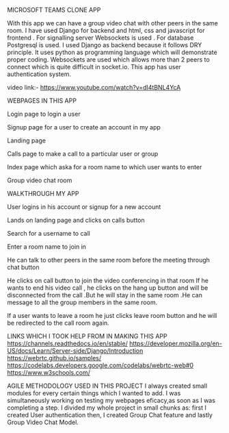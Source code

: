 MICROSOFT TEAMS CLONE APP

With this app we can have a group video chat with other peers in the same room.
I have used Django for backend and html, css and javascript for frontend . For signalling server Websockets is used . For database Postgresql is used.
I used Django as backend because it follows DRY principle. It uses python as programming language which will demonstrate proper coding.
Websockets are used which allows more than 2 peers to connect which is quite difficult in socket.io.
This app has user authentication system.

video link:- https://www.youtube.com/watch?v=dI4tBNL4YcA

WEBPAGES IN THIS APP

Login page to login a user 

Signup page for a user to create an account in my app

Landing page 

Calls page to make a call to a particular user or group

Index page which aska for a room name to which user wants to enter

Group video chat room

WALKTHROUGH MY APP

User logins in his account or signup for a new account

Lands on landing page and clicks on calls button

Search for a username to call

Enter a room name to join in

He can talk to other peers in the same room before the meeting through chat button

He clicks on call button to join the video conferencing in that room
If he wants to end his video call  , he clicks on the hang up button and will be disconnected from the call .But he will stay in the same room .He can message to all the group members in the same room.

If a user wants to leave a room he just clicks leave room button and he will be redirected to the call room again.

LINKS WHICH I TOOK HELP FROM IN MAKING THIS APP
https://channels.readthedocs.io/en/stable/
https://developer.mozilla.org/en-US/docs/Learn/Server-side/Django/Introduction
https://webrtc.github.io/samples/
https://codelabs.developers.google.com/codelabs/webrtc-web#0
https://www.w3schools.com/

AGILE METHODOLOGY USED IN THIS PROJECT
I always created small modules for every certain things which I wanted to add.
I was simultaneously working on testing my webpages eficacy,as soon as I was completing a step.
I divided my whole project in small chunks as:
first I created User authentication
then, I created Group Chat feature 
and lastly Group Video Chat Model.
